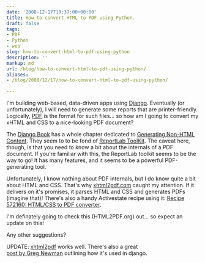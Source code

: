 ```yaml
---
date: '2008-12-17T19:37:00+00:00'
title: How to convert HTML to PDF using Python.
draft: false
tags:
- PDF
- Python
- web
slug: how-to-convert-html-to-pdf-using-python
description: ''
markup: md
url: /blog/how-to-convert-html-to-pdf-using-python/
aliases:
- /blog/2008/12/17/how-to-convert-html-to-pdf-using-python/

---
```


I'm building web-based, data-driven apps using [Django](http://www.djangoproject.com/). Eventually (or unfortunately), I will need to generate some reports that are printer-friendly. Logically, [PDF](http://en.wikipedia.org/wiki/Portable_Document_Format) is the format for such files... so how am I going to convert my xHTML and CSS to a nice-looking PDF document?  
  
The [Django Book](http://www.djangobook.com/) has a whole chapter dedicated to [Generating Non-HTML Content](http://www.djangobook.com/en/1.0/chapter11/). They seem to to be fond of [ReportLab ToolKit](http://www.reportlab.org/rl_toolkit.html). The caveat here, though, is that you need to know a bit about the internals of a PDF document. If you're familiar with this, the ReportLab toolkit seems to be the way to go! It has many features, and it seems to be a powerful PDF-generating tool.  
  
Unfortunately, I know nothing about PDF internals, but I do know quite a bit about HTML and CSS. That's why [xhtml2pdf.com](http://www.xhtml2pdf.com/) caught my attention. If it delivers on it's promises, it parses HTML and CSS and generates PDFs (imagine that)! There's also a handy Activestate recipe using it: [Recipe 572160: HTML/CSS to PDF converter](http://code.activestate.com/recipes/572160/).  
  
I'm definately going to check this (HTML2PDF.org) out... so expect an update on this!  
  
Any other suggestions?  
  
UPDATE: [xhtml2pdf](http://www.xhtml2pdf.com/) works well. There's also a great  
[post by Greg Newman](http://www.20seven.org/journal/2008/11/pdf-generation-with-pisa-in-django.html) outlining how it's used in django.